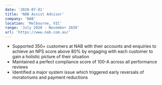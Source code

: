 ```yaml
---
date: '2020-07-01'
title: 'NAB Assist Advisor'
company: 'NAB'
location: 'Melbourne, VIC'
range: 'July 2020 - November 2020'
url: 'https://www.nab.com.au/'
---
```


- Supported 350+ customers at NAB with their accounts and enquiries to achieve an NPS score above 80% by engaging with each customer to gain a holistic picture of their situation
- Maintained a perfect compliance score of 100-A across all performance reviews
- Identified a major system issue which triggered early reversals of moratoriums and payment reductions
